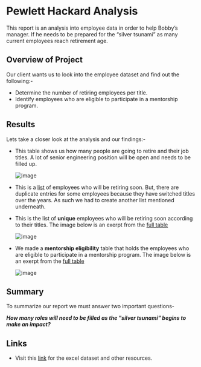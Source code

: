# Pewlett Hackard Analysis
This report is an analysis into employee data in order to help Bobby’s manager. If he needs to be prepared for the “silver tsunami” as many current employees reach retirement age.

## Overview of Project
Our client wants us to look into the employee dataset and find out the following:-

* Determine the number of retiring employees per title.
* Identify employees who are eligible to participate in a mentorship program.


## Results
Lets take a closer look at the analysis and our findings:-

* This table shows us how many people are going to retire and their job titles. A lot of senior engineering position will be open and needs to be filled up.

  ![image](https://user-images.githubusercontent.com/93144225/146445039-145f2161-ac31-42f5-bf21-c101f6bf0e86.png)

* This is a [list](https://github.com/tanzimamin2/Pewlett-Hackard-Analysis/blob/main/Data/retirement_titles.csv) of employees who will be retiring soon. But, there are duplicate entries for some employees because they have switched titles over the years. As such we had to create another list mentioned underneath.

* This is the list of **unique** employees who will be retiring soon according to their titles. The image below is an exerpt from the [full table](https://github.com/tanzimamin2/Pewlett-Hackard-Analysis/blob/main/Data/unique_titles.csv)

  ![image](https://user-images.githubusercontent.com/93144225/146445629-0448fc78-740c-4c10-b4a1-20c72f1aa0fe.png)

* We made a **mentorship eligibility** table that holds the employees who are eligible to participate in a mentorship program. The image below is an exerpt from the [full table](https://github.com/tanzimamin2/Pewlett-Hackard-Analysis/blob/main/Data/mentorship_eligibilty.csv)

  ![image](https://user-images.githubusercontent.com/93144225/146473434-602c3d5e-0df6-4748-bce4-f1bae5d622a2.png)

## Summary
To summarize our report we must answer two important questions-

_**How many roles will need to be filled as the "silver tsunami" begins to make an impact?**_



## Links
  * Visit this [link](https://github.com/tanzimamin2/PyBer_Analysis) for the excel dataset and other resources.
   
